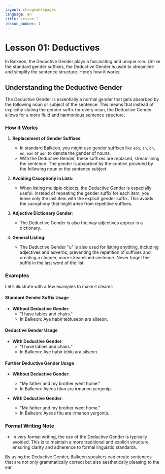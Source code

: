 ```yaml
---
layout: changeablepages
language: en
title: Lesson 1
lesson_number: 1
---
```


# Lesson 01: Deductives

In Balkeon, the Deductive Gender plays a fascinating and unique role. Unlike the standard gender suffixes, the Deductive Gender is used to streamline and simplify the sentence structure. Here’s how it works:

## Understanding the Deductive Gender

The Deductive Gender is essentially a normal gender that gets absorbed by the following noun or subject of the sentence. This means that instead of explicitly stating the gender suffix for every noun, the Deductive Gender allows for a more fluid and harmonious sentence structure.

### How it Works

1. **Replacement of Gender Suffixes**: 
    - In standard Balkeon, you might use gender suffixes like `eon`, `an`, `on`, `en`, `ean` or `aon` to denote the gender of nouns.
    - With the Deductive Gender, these suffixes are replaced, streamlining the sentence. The gender is absorbed by the context provided by the following noun or the sentence subject.

2. **Avoiding Cacophony in Lists**:
    - When listing multiple objects, the Deductive Gender is especially useful. Instead of repeating the gender suffix for each item, you leave only the last item with the explicit gender suffix. This avoids the cacophony that might arise from repetitive suffixes.

3. **Adjective Dictionary Gender**:
    - The Deductive Gender is also the way adjectives appear in a dictionary.

4. **General Listing**:
    - The Deductive Gender "u" is also used for listing anything, including adjectives and adverbs, preventing the repetition of suffixes and creating a cleaner, more streamlined sentence. Never forget the suffix in the last word of the list. 

### Examples

Let’s illustrate with a few examples to make it clearer:

#### Standard Gender Suffix Usage

- **Without Deductive Gender**:
    - "I have tables and chairs."
    - In Balkeon: Aye habir tebluseon ara silseon.
      
#### Deductive Gender Usage

- **With Deductive Gender**:
    - "I have tables and chairs."
    - In Balkeon: Aye habir teblu ara silseon. 

#### Further Deductive Gender Usage

- **Without Deductive Gender**:
    - "My father and my brother went home."
    - In Balkeon: Ayeos fiton ara irmanon yergonip.

- **With Deductive Gender**:
    - "My father and my brother went home."
    - In Balkeon: Ayeos fitu ara irmanon yergonip.

### Formal Writing Note

- In very formal writing, the use of the Deductive Gender is typically avoided. This is to maintain a more traditional and explicit structure, ensuring clarity and adherence to formal linguistic standards.

By using the Deductive Gender, Balkeon speakers can create sentences that are not only grammatically correct but also aesthetically pleasing to the ear.
